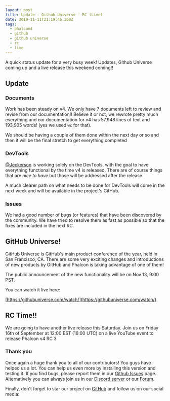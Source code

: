 ```yaml
---
layout: post
title: Update - Github Universe - RC (Live)
date: 2019-11-11T21:19:46.260Z
tags:
  - phalcon4
  - github
  - github universe
  - rc
  - live
---
```

A quick status update for a very busy week! Updates, Github Universe coming up and a live release this weekend coming!!
<!--more-->

## Update
### Documents
Work has been steady on v4. We only have 7 documents left to review and revise from our documentation!! Believe it or not, we rewrote pretty much everything and our documentation for v4 has 57,948 lines of text and 193,905 words! (yes we used `wc` for that).

We should be having a couple of them done within the next day or so and then it will be the final stretch to get everything completed

### DevTools
[@Jeckerson](https://github.com/jeckerson) is working solely on the DevTools, with the goal to have everything functional by the time v4 is released. There are of course things that are _nice to have_ but those will be addressed after the release.

A much clearer path on what needs to be done for DevTools will come in the next week and will be available in the project's GitHub.

### Issues
We had a good number of bugs (or features) that have been discovered by the community. We have tried to resolve them as fast as possible so that the fixes are included in the next RC. 

## GitHub Universe!
GitHub Universe is GitHub's main product conference of the year, held in San Francisco, CA. There are some very exciting changes and introductions of new products by GitHub and Phalcon is taking advantage of one of them! 

The public announcement of the new functionality will be on Nov 13, 9:00 PST. 

You can watch it live here:

[https://githubuniverse.com/watch/](https://githubuniverse.com/watch/)

## RC Time!!
We are going to have another live release this Saturday. Join us on Friday 16th of September at 12:00 EST (16:00 UTC) on a live YouTube event to release Phalcon v4 RC 3

### Thank you
Once again a huge thank you to all of our contributors! You guys have helped us a lot. You can help us even more by installing this version and testing it. If you find bugs, please report them in our [Github Issues](https://github.com/phalcon/cphalcon/issues) page. Alternatively you can always join us in our [Discord server](https://phalcon.io/discord) or our [Forum](https://phalcon.io/forum).

Finally, don't forget to star our project on [GitHub](https://phalcon.io/github) and follow us on our social media:
